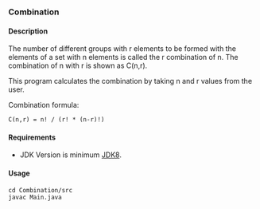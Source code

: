 ### Combination
#### Description
The number of different groups with r elements to be formed with the elements of a set with n elements is called the r combination of n. The combination of n with r is shown as C(n,r). 

This program calculates the combination by taking n and r values ​​from the user.

Combination formula:
```
C(n,r) = n! / (r! * (n-r)!)
```
#### Requirements
- JDK Version is minimum [JDK8](https://www.oracle.com/tr/java/technologies/downloads/).

#### Usage
```
cd Combination/src
javac Main.java
```